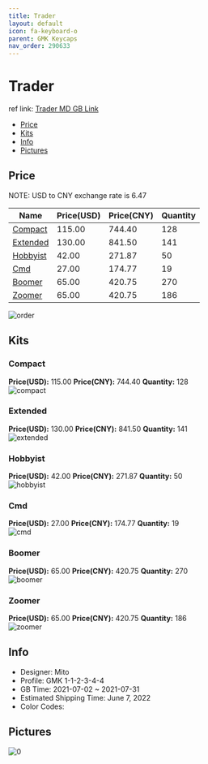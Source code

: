 ```yaml
---
title: Trader 
layout: default
icon: fa-keyboard-o
parent: GMK Keycaps
nav_order: 290633
---
```


# Trader 

ref link: [Trader MD GB Link](https://drop.com/buy/drop-mito-gmk-trader-custom-keycap-set)

* [Price](#price)
* [Kits](#kits)
* [Info](#info)
* [Pictures](#pictures)

## Price

NOTE: USD to CNY exchange rate is 6.47

| Name          | Price(USD)   |  Price(CNY) | Quantity |
| ------------- | ------------ |  ---------- | -------- |
|[Compact](#compact)|115.00|744.40|128|
|[Extended](#extended)|130.00|841.50|141|
|[Hobbyist](#hobbyist)|42.00|271.87|50|
|[Cmd](#cmd)|27.00|174.77|19|
|[Boomer](#boomer)|65.00|420.75|270|
|[Zoomer](#zoomer)|65.00|420.75|186|

<img src="{{ 'assets/images/gmk-keycaps/Trader/order.png' | relative_url }}" alt="order" class="image featured">

## Kits
### Compact  
**Price(USD):** 115.00	**Price(CNY):** 744.40	**Quantity:** 128  
<img src="{{ 'assets/images/gmk-keycaps/Trader/kits_pics/compact.jpg' | relative_url }}" alt="compact" class="image featured">

### Extended  
**Price(USD):** 130.00	**Price(CNY):** 841.50	**Quantity:** 141  
<img src="{{ 'assets/images/gmk-keycaps/Trader/kits_pics/extended.jpg' | relative_url }}" alt="extended" class="image featured">

### Hobbyist  
**Price(USD):** 42.00	**Price(CNY):** 271.87	**Quantity:** 50  
<img src="{{ 'assets/images/gmk-keycaps/Trader/kits_pics/hobbyist.jpg' | relative_url }}" alt="hobbyist" class="image featured">

### Cmd  
**Price(USD):** 27.00	**Price(CNY):** 174.77	**Quantity:** 19  
<img src="{{ 'assets/images/gmk-keycaps/Trader/kits_pics/cmd.jpg' | relative_url }}" alt="cmd" class="image featured">

### Boomer  
**Price(USD):** 65.00	**Price(CNY):** 420.75	**Quantity:** 270  
<img src="{{ 'assets/images/gmk-keycaps/Trader/kits_pics/boomer.jpg' | relative_url }}" alt="boomer" class="image featured">

### Zoomer  
**Price(USD):** 65.00	**Price(CNY):** 420.75	**Quantity:** 186  
<img src="{{ 'assets/images/gmk-keycaps/Trader/kits_pics/zoomer.jpg' | relative_url }}" alt="zoomer" class="image featured">

## Info
* Designer: Mito  
* Profile: GMK 1-1-2-3-4-4  
* GB Time: 2021-07-02 ~ 2021-07-31  
* Estimated Shipping Time: June 7, 2022  
* Color Codes:  


## Pictures  
<img src="{{ 'assets/images/gmk-keycaps/Trader/rendering_pics/0.jpg' | relative_url }}" alt="0" class="image featured">
